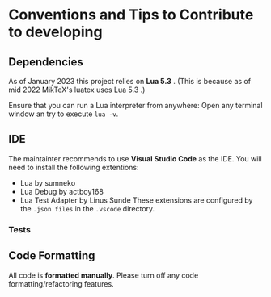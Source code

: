 # Conventions and Tips to Contribute to developing

## Dependencies

As of January 2023 this project relies on **Lua 5.3** .
(This is because as of mid 2022 MikTeX's luatex uses Lua 5.3 .)

Ensure that you can run a Lua interpreter from anywhere:
Open any terminal window an try to execute ``lua -v``.

## IDE

The maintainter recommends to use **Visual Studio Code** as the IDE.
You will need to install the following extentions:
- Lua by sumneko
- Lua Debug by actboy168
- Lua Test Adapter by Linus Sunde
These extensions are configured by the ``.json files`` in the ``.vscode`` directory.

### Tests

<!-- As of Januar 2022 the maintainer recommends to not use Visual Studio Code's native Testing UI.
Instead the Test Explorer UI provided by the extension Test Explorer UI from Holger Benl
should be used. This is because the extension Lua Test Adapter still uses the Test Explorer UI.
The conversion to the native Test API seems to not work satisfying. -->

## Code Formatting

All code is **formatted manually**. Please turn off any code formatting/refactoring features.
